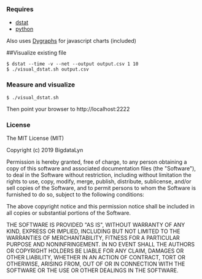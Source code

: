 
### Requires

- [dstat](http://dag.wiee.rs/home-made/dstat/)
- [python](https://www.python.org/)

Also uses [Dygraphs](http://dygraphs.com/) for javascript charts (included)

##Visualize existing file

```
$ dstat --time -v --net --output output.csv 1 10
$ ./visual_dstat.sh output.csv
```

### Measure and visualize
```
$ ./visual_dstat.sh
```

Then point your browser to http://localhost:2222


### License

The MIT License (MIT)

Copyright (c) 2019 BigdataLyn

Permission is hereby granted, free of charge, to any person obtaining a copy
of this software and associated documentation files (the "Software"), to deal
in the Software without restriction, including without limitation the rights
to use, copy, modify, merge, publish, distribute, sublicense, and/or sell
copies of the Software, and to permit persons to whom the Software is
furnished to do so, subject to the following conditions:

The above copyright notice and this permission notice shall be included in all
copies or substantial portions of the Software.

THE SOFTWARE IS PROVIDED "AS IS", WITHOUT WARRANTY OF ANY KIND, EXPRESS OR
IMPLIED, INCLUDING BUT NOT LIMITED TO THE WARRANTIES OF MERCHANTABILITY,
FITNESS FOR A PARTICULAR PURPOSE AND NONINFRINGEMENT. IN NO EVENT SHALL THE
AUTHORS OR COPYRIGHT HOLDERS BE LIABLE FOR ANY CLAIM, DAMAGES OR OTHER
LIABILITY, WHETHER IN AN ACTION OF CONTRACT, TORT OR OTHERWISE, ARISING FROM,
OUT OF OR IN CONNECTION WITH THE SOFTWARE OR THE USE OR OTHER DEALINGS IN THE
SOFTWARE.